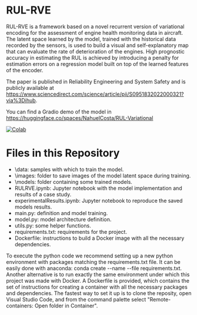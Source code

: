 # RUL-RVE

RUL-RVE is a framework based on a novel recurrent version of variational encoding for the assessment of engine health monitoring data in aircraft. The latent space learned by the model, trained with the historical data recorded by the sensors, is used to build a visual and self-explanatory map that can evaluate the rate of deterioration of the engines. High prognostic accuracy in estimating the RUL is achieved by introducing a penalty for estimation errors on a regression model built on top of the learned features of the encoder.

The paper is published in Reliability Engineering and System Safety and is publicly available at https://www.sciencedirect.com/science/article/pii/S0951832022000321?via%3Dihub.

You can find a Gradio demo of the model in https://huggingface.co/spaces/NahuelCosta/RUL-Variational

[![Colab](https://colab.research.google.com/assets/colab-badge.svg)](https://colab.research.google.com/github/NahuelCostaCortez/Remaining-Useful-Life-Estimation-Variational/blob/main/RULRVE.ipynb)

# Files in this Repository
- \data: samples with which to train the model.
- \images: folder to save images of the model latent space during training.
- \models: folder containing some trained models.
- RULRVE.ipynb: Jupyter notebook with the model implementation and results of a case study.
- experimentalResults.ipynb: Jupyter notebook to reproduce the saved models results.
- main.py: definition and model training.
- model.py: model architecture definition.
- utils.py: some helper functions.
- requirements.txt: requirements for the project.
- Dockerfile: instructions to build a Docker image with all the necessary dependencies.

To execute the python code we recommend setting up a new python environment with packages matching the requirements.txt file. It can be easily done with anaconda: conda create --name --file requirements.txt. Another alternative is to run exactly the same environment under which this project was made with Docker. A Dockerfile is provided, which contains the set of instructions for creating a container with all the necessary packages and dependencies. The fastest way to set it up is to clone the reposity, open Visual Studio Code, and from the command palette select "Remote-containers: Open folder in Container".
